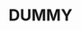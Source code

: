 ---
title: DUMMY
keywords: duummy.Dummy, Dummy text
last_updated: 
tags: 
summary: "dummy"
sidebar: mydoc_sidebar
permalink: mydoc_switch.html
folder: mydoc
---